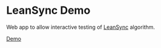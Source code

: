 # LeanSync Demo

Web app to allow interactive testing of [LeanSync](https://github.com/NetsydeMiro/leansync) algorithm. 

[Demo](https://netsydemiro.github.io/leansync-demo/)